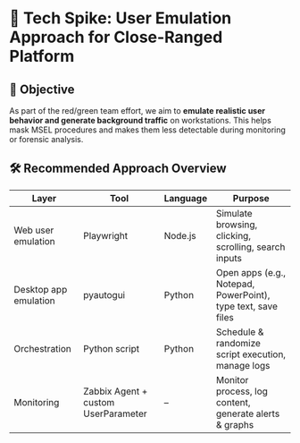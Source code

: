 # 🧪 Tech Spike: User Emulation Approach for Close-Ranged Platform

## 🎯 Objective
As part of the red/green team effort, we aim to **emulate realistic user behavior and generate background traffic** on workstations.
This helps mask MSEL procedures and makes them less detectable during monitoring or forensic analysis.

## 🛠 Recommended Approach Overview
| Layer | Tool | Language | Purpose |
|--|--|--|--|
| Web user emulation | Playwright | Node.js | Simulate browsing, clicking, scrolling, search inputs |
| Desktop app emulation | pyautogui | Python | Open apps (e.g., Notepad, PowerPoint), type text, save files |
| Orchestration | Python script | Python | Schedule & randomize script execution, manage logs |
| Monitoring | Zabbix Agent + custom UserParameter | – | Monitor process, log content, generate alerts & graphs |
